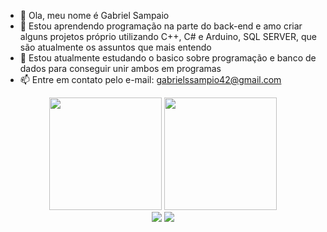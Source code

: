 - 👋 Ola, meu nome é Gabriel Sampaio
- 👀 Estou aprendendo programação na parte do back-end e amo criar alguns projetos próprio utilizando C++, C# e Arduino, SQL SERVER, que são atualmente os assuntos que mais entendo 
- 🌱 Estou atualmente estudando o basico sobre programação e banco de dados para conseguir unir ambos em programas
- 📫 Entre em contato pelo e-mail: gabrielssampio42@gmail.com




<div align="center">
  <img height="180em" src="https://github-readme-stats.vercel.app/api?username=GabrielSampaioS&show_icons=true&theme=github_dark&include_all_commits=true&count_private=true"/>
  <img height="180em" src="https://github-readme-stats.vercel.app/api/top-langs/?username=GabrielSampaioS&layout=compact&langs_count=7&theme=github_dark"/>
</div>

<div align="center">
    <a href = "gabrielssampaio42@gmail.com"><img src="https://img.shields.io/badge/-Gmail-%23333?style=for-the-badge&logo=gmail&logoColor=white" target="_blank"></a>
    <a href="https://www.linkedin.com/in/gabriel-sampaio0122/" target="_blank"><img src="https://img.shields.io/badge/-LinkedIn-%230077B5?style=for-the-badge&logo=linkedin&logoColor=white" target="_blank"></a> 
</div>

<!---
GabrielSampaioS/GabrielSampaioS is a ✨ special ✨ repository because its `README.md` (this file) appears on your GitHub profile.
You can click the Preview link to take a look at your changes.
--->
